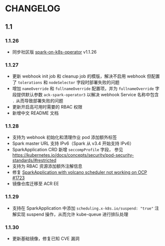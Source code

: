# CHANGELOG

## 1.1

### 1.1.26

- 同步社区版 [spark-on-k8s-operator](https://github.com/GoogleCloudPlatform/spark-on-k8s-operator) v1.1.26

### 1.1.27

- 更新 webhook init job 和 cleanup job 的模版，解决不启用 webhook 但配置了 `tolerations` 和 `nodeSelector` 字段时部署失败的问题
- 增加 `nameOverride` 和 `fullnameOverride` 配置项，并为 `fullnameOverride` 字段提供默认参数 `ack-spark-operator3` 以解决 webhook Service 名称中包含 `.` 从而导致部署失败的问题
- 更新开启高可用时需要的 RBAC 权限
- 新增中文 README 文档

### 1.1.28

- 支持为 webhook 初始化和清理作业 pod 添加额外标签
- Spark master URL 支持 IPv6（Spark 从 v3.4 开始支持 IPv6）
- SparkApplication CRD 新增 `seccompProfile` 字段， 参见 <https://kubernetes.io/docs/concepts/security/pod-security-standards/#restricted>
- 支持为 RBAC 资源添加额外注解信息
- 修复 [SparkApplication with volcano scheduler not working on OCP #1723](https://github.com/GoogleCloudPlatform/spark-on-k8s-operator/issues/1723)
- 镜像仓库迁移至 ACR EE

### 1.1.29

- 支持在 SparkApplication 中添加 `scheduling.x-k8s.io/suspend: "true"` 注解实现 suspend 操作，从而允许 kube-queue 进行排队处理

### 1.1.30

- 更新基础镜像，修复已知 CVE 漏洞
